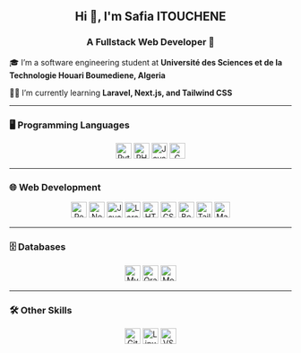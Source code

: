 ## <div align="center">Hi 👋, I'm Safia ITOUCHENE</div>  

### <div align="center">A Fullstack Web Developer 🚀</div>  

🎓 I’m a software engineering student at <b>Université des Sciences et de la Technologie Houari Boumediene, Algeria</b>

👩‍💻 I’m currently learning <b>Laravel, Next.js, and Tailwind CSS</b>  

---

### 🖥️ Programming Languages  
<div align="center">  
  <img src="https://img.shields.io/badge/-Python-3776AB?style=flat&logo=python&logoColor=white" alt="Python" height="28"/>
  <img src="https://img.shields.io/badge/-PHP-777BB4?style=flat&logo=php&logoColor=white" alt="PHP" height="28"/>
  <img src="https://img.shields.io/badge/-Java-007396?style=flat&logo=java&logoColor=white" alt="Java" height="28"/> 
  <img src="https://img.shields.io/badge/-C-00599C?style=flat&logo=c&logoColor=white" alt="C" height="28"/>
</div>  

---

### 🌐 Web Development  
<div align="center">  
  <img src="https://img.shields.io/badge/-React-61DAFB?style=flat&logo=react&logoColor=white" alt="React" height="28" />
  <img src="https://img.shields.io/badge/-Next.js-000000?style=flat&logo=next.js&logoColor=white" alt="Next.js" height="28"/>
  <img src="https://img.shields.io/badge/-JavaScript-F7DF1E?style=flat&logo=javascript&logoColor=white" alt="JavaScript" height="28"/>
  <img src="https://img.shields.io/badge/-Laravel-FF2D20?style=flat&logo=laravel&logoColor=white" alt="Laravel" height="28"/>
  <img src="https://img.shields.io/badge/-HTML5-E34F26?style=flat&logo=html5&logoColor=white" alt="HTML5" height="28"/>
  <img src="https://img.shields.io/badge/-CSS3-1572B6?style=flat&logo=css3&logoColor=white" alt="CSS3" height="28"/>
  <img src="https://img.shields.io/badge/-Bootstrap-563D7C?style=flat&logo=bootstrap&logoColor=white" alt="Bootstrap" height="28"/>
  <img src="https://img.shields.io/badge/-TailwindCSS-06B6D4?style=flat&logo=tailwindcss&logoColor=white" alt="Tailwind CSS" height="28"/>
  <img src="https://img.shields.io/badge/-Material--UI-0081CB?style=flat&logo=material-ui&logoColor=white" alt="Material UI" height="28"/>
</div>  

---

### 🗄️ Databases  
<div align="center">  
  <img src="https://img.shields.io/badge/-MySQL-4479A1?style=flat&logo=mysql&logoColor=white" alt="MySQL" height="28"/>
  <img src="https://img.shields.io/badge/-Oracle-F80000?style=flat&logo=oracle&logoColor=white" alt="Oracle" height="28"/>
  <img src="https://img.shields.io/badge/-MongoDB-47A248?style=flat&logo=mongodb&logoColor=white" alt="MongoDB" height="28"/>
</div>  

---

### 🛠️ Other Skills  
<div align="center">  
   <img src="https://img.shields.io/badge/-Git-F05032?style=flat&logo=git&logoColor=white" alt="Git" height="28"/>
   <img src="https://img.shields.io/badge/-Linux-FCC624?style=flat&logo=linux&logoColor=white" alt="Linux" height="28"/>
  <img src="https://img.shields.io/badge/-Visual%20Studio%20Code-007ACC?style=flat&logo=visual-studio-code&logoColor=white" alt="VS 
  Code" height="28"/>
</div>  
